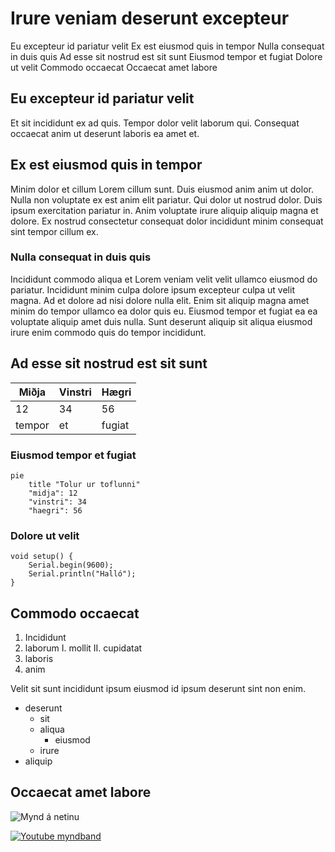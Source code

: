 # Irure veniam deserunt excepteur

Eu excepteur id pariatur velit
Ex est eiusmod quis in tempor
Nulla consequat in duis quis
Ad esse sit nostrud est sit sunt
Eiusmod tempor et fugiat
Dolore ut velit
Commodo occaecat
Occaecat amet labore

## Eu excepteur id pariatur velit

Et sit incididunt ex ad quis. Tempor dolor velit laborum qui. Consequat occaecat anim ut deserunt laboris ea amet et.

## Ex est eiusmod quis in tempor

Minim dolor et cillum Lorem cillum sunt. Duis eiusmod anim anim ut dolor. Nulla non voluptate ex est anim elit pariatur. Qui dolor ut nostrud dolor. Duis ipsum exercitation pariatur in. Anim voluptate irure aliquip aliquip magna et dolore. Ex nostrud consectetur consequat dolor incididunt minim consequat sint tempor cillum ex.

### Nulla consequat in duis quis

Incididunt commodo aliqua et Lorem veniam velit velit ullamco eiusmod do pariatur. Incididunt minim culpa dolore ipsum excepteur culpa ut velit magna. Ad et dolore ad nisi dolore nulla elit. Enim sit aliquip magna amet minim do tempor ullamco ea dolor quis eu. Eiusmod tempor et fugiat ea ea voluptate aliquip amet duis nulla. Sunt deserunt aliquip sit aliqua eiusmod irure enim commodo quis do tempor incididunt.

## Ad esse sit nostrud est sit sunt

| Miðja     | Vinstri    | Hægri    |
|-----------|------------|----------|
| 12        | 34         | 56       |
|tempor     | et         | fugiat   |


### Eiusmod tempor et fugiat

```mermaid
pie 
    title "Tolur ur toflunni"
    "midja": 12
    "vinstri": 34
    "haegri": 56
```


### Dolore ut velit
```
void setup() {
    Serial.begin(9600);
    Serial.println("Halló");
}
```

## Commodo occaecat

1. Incididunt
2. laborum
I.  mollit
II. cupidatat
3. laboris
4. anim

Velit sit sunt incididunt ipsum eiusmod id ipsum deserunt sint non enim.

* deserunt
    - sit
    - aliqua
        * eiusmod
    - irure
* aliquip

## Occaecat amet labore

![Mynd á netinu](https://tskoli.is/wp-content/uploads/2019/06/skolavorduholt-595x440.jpg)

[![Youtube myndband](https://img.youtube.com/vi/HUBNt18RFbo/0.jpg)](https://www.youtube.com/watch?v=HUBNt18RFbo)